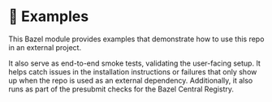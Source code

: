 # 📎 Examples

This Bazel module provides examples that demonstrate how to use this repo in an
external project.

It also serve as end-to-end smoke tests, validating the user-facing setup. It
helps catch issues in the installation instructions or failures that only show
up when the repo is used as an external dependency. Additionally, it also runs
as part of the presubmit checks for the Bazel Central Registry.
